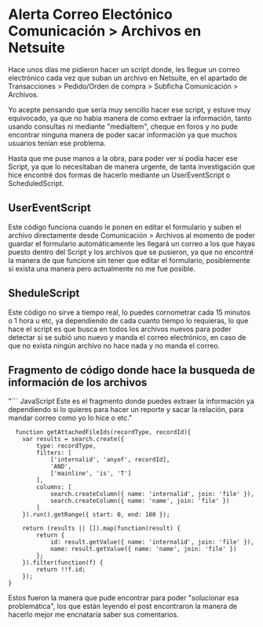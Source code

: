 # Alerta Correo Electónico Comunicación > Archivos en Netsuite

Hace unos días me pidieron hacer un script donde, les llegue un correo electrónico cada vez que suban un archivo en Netsuite, en el apartado de Transacciones > Pedido/Orden de compra > Subficha Comunicación > Archivos. 

Yo acepte pensando que sería muy sencillo hacer ese script, y estuve muy equivocado, ya que no había manera de como extraer la información, tanto usando consultas ni mediante "mediaItem", cheque en foros y no pude encontrar ninguna manera de poder sacar información ya que muchos usuarios tenían ese problema.

Hasta que me puse manos a la obra, para poder ver si podía hacer ese Script, ya que lo necesitaban de manera urgente, de tanta investigación que hice encontré dos formas de hacerlo mediante un UserEventScript o ScheduledScript.


## UserEventScript
  Este código funciona cuando le ponen en editar el formulario y suben el archivo directamente desde Comunicación > Archivos al momento de poder guardar el formulario automáticamente les llegará un correo a los que hayas puesto dentro del Script y los archivos que se pusieron, ya que no encontré la manera de que funcione sin tener que editar el formulario, posiblemente si exista una manera pero actualmente no me fue posible.

## SheduleScript
  Este código no sirve a tiempo real, lo puedes cornometrar cada 15 minutos o 1 hora u etc, ya dependiendo de cada cuanto tiempo lo requieras, lo que hace el script es que busca en todos los archivos nuevos para poder detectar si se subió uno nuevo y manda el correo electrónico, en caso de que no exista ningún archivo no hace nada y no manda el correo.

## Fragmento de código donde hace la busqueda de información de los archivos

"``` JavaScript Este es el fragmento donde puedes extraer la información ya dependiendo si lo quieres para hacer un reporte y sacar la relación, para mandar correo como yo lo hice o etc."

      function getAttachedFileIds(recordType, recordId){
        var results = search.create({
            type: recordType,
            filters: [
                ['internalid', 'anyof', recordId],
                'AND',
                ['mainline', 'is', 'T']
            ],
            columns: [
                search.createColumn({ name: 'internalid', join: 'file' }),
                search.createColumn({ name: 'name', join: 'file' })
            ]
        }).run().getRange({ start: 0, end: 100 });

        return (results || []).map(function(result) {
            return {
                id: result.getValue({ name: 'internalid', join: 'file' }),
                name: result.getValue({ name: 'name', join: 'file' })
            };
        }).filter(function(f) {
            return !!f.id; 
        });
    } 


Estos fueron la manera que pude encontrar para poder "solucionar esa problemática", los que están leyendo el post encontraron la manera de hacerlo mejor me encnataría saber sus comentarios.
